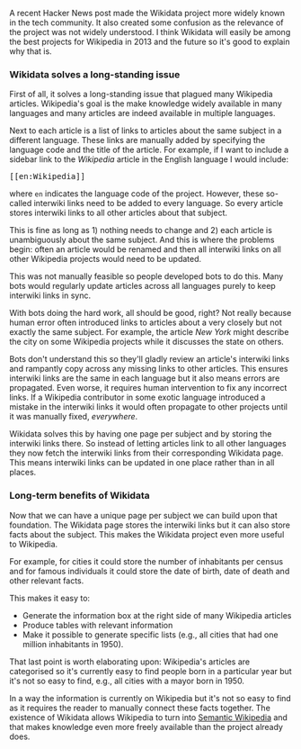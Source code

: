 <!--
.. title: Why Wikidata is Great for Wikipedia
.. slug: why-wikidata-is-great-for-wikipedia
.. date: 2013/04/30 21:57:00
.. tags: wikipedia,wikidata,semantic-web
.. link:
.. description:
-->

A recent Hacker News post made the Wikidata project more widely known
in the tech community. It also created some confusion as the relevance of the
project was not widely understood. I think Wikidata will easily be among the
best projects for Wikipedia in 2013 and the future so it's good to explain
why that is.

### Wikidata solves a long-standing issue ###

First of all, it solves a long-standing issue that plagued many Wikipedia
articles. Wikipedia's goal is the make knowledge widely
available in many languages and many articles are indeed available in multiple
languages.

Next to each article is a list of links to articles about
the same subject in a different language. These links are manually added
by specifying the language code and the title of the article. For example, if
I want to include a sidebar link to the *Wikipedia* article
in the English language I would include:

<pre>
[[en:Wikipedia]]
</pre>

where `en` indicates the language code of the project. However, these
so-called interwiki links need to be added to every language. So every article
stores interwiki links to all other articles about that subject.

This is fine as long as 1) nothing needs to change and 2) each article
is unambiguously about the same subject. And this is where the problems begin:
often an article would be renamed and then all interwiki links on all other
Wikipedia projects would need to be updated.

This was not manually feasible so people developed bots to do this. Many bots
would regularly update articles across all languages purely to keep interwiki
links in sync.

With bots doing the hard work, all should be good, right? Not really because
human error often introduced links to articles about a very
closely but not exactly the same subject. For example, the article *New York*
might describe the city on some Wikipedia projects while it discusses the state
on others.

Bots don't understand this so they'll gladly review an article's interwiki links
and rampantly copy across any missing links to other articles. This ensures
interwiki links are the same in each language but it also means errors are
propagated. Even worse, it requires human intervention to fix any incorrect links. If a
Wikipedia contributor in some exotic language introduced a mistake in the interwiki
links it would often propagate to other projects until it was manually
fixed, *everywhere*.

Wikidata solves this by having one page per subject and by storing the
interwiki links there. So instead of letting articles link to all other
languages they now fetch the interwiki links from their
corresponding Wikidata page. This means interwiki links can be updated in
one place rather than in all places.

### Long-term benefits of Wikidata ###

Now that we can have a unique page per subject we can build
upon that foundation. The Wikidata page stores the interwiki links but it
can also store facts about the subject. This makes the Wikidata project even
more useful to Wikipedia.

For example, for cities it could store the number of inhabitants per census
and for famous individuals it could store the date of birth, date of death and
other relevant facts.

This makes it easy to:

- Generate the information box at the right side of many Wikipedia articles
- Produce tables with relevant information
- Make it possible to generate specific lists (e.g., all cities
  that had one million inhabitants in 1950).

That last point is worth elaborating upon: Wikipedia's articles are categorised
so it's currently easy to find people born in a particular year but it's not so
easy to find, e.g., all cities with a mayor born in 1950.

In a way the information is currently on Wikipedia but it's not so easy to
find as it requires the reader to manually connect these facts together.
The existence of Wikidata allows Wikipedia to turn into [Semantic Wikipedia](http://en.wikipedia.org/wiki/Wikipedia:Semantic_Wikipedia)
and that makes knowledge even more freely available than the project already does.